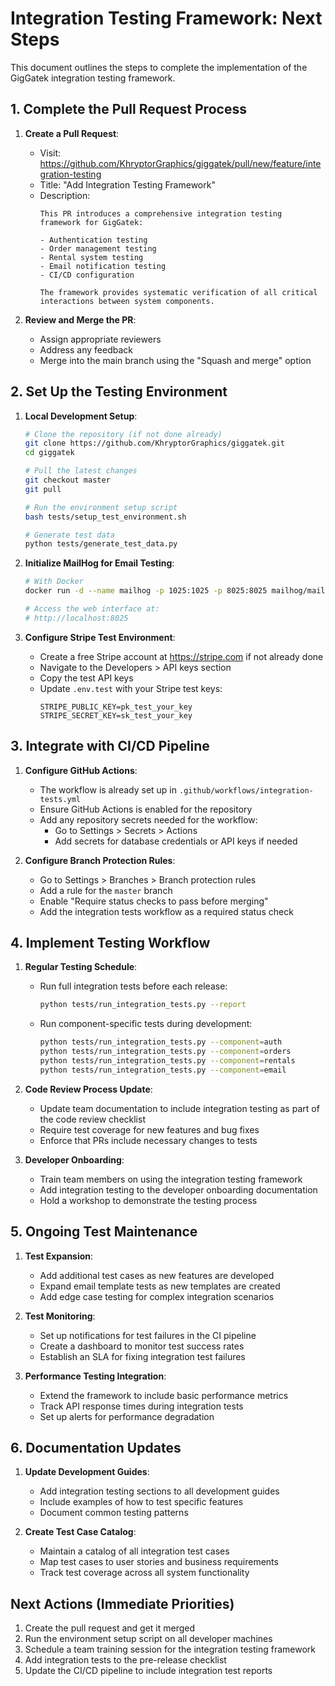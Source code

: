 # Integration Testing Framework: Next Steps

This document outlines the steps to complete the implementation of the GigGatek integration testing framework.

## 1. Complete the Pull Request Process

1. **Create a Pull Request**:
   - Visit: https://github.com/KhryptorGraphics/giggatek/pull/new/feature/integration-testing
   - Title: "Add Integration Testing Framework"
   - Description:
     ```
     This PR introduces a comprehensive integration testing framework for GigGatek:
     
     - Authentication testing
     - Order management testing
     - Rental system testing
     - Email notification testing
     - CI/CD configuration
     
     The framework provides systematic verification of all critical interactions between system components.
     ```

2. **Review and Merge the PR**:
   - Assign appropriate reviewers
   - Address any feedback
   - Merge into the main branch using the "Squash and merge" option

## 2. Set Up the Testing Environment

1. **Local Development Setup**:

   ```bash
   # Clone the repository (if not done already)
   git clone https://github.com/KhryptorGraphics/giggatek.git
   cd giggatek

   # Pull the latest changes
   git checkout master
   git pull

   # Run the environment setup script
   bash tests/setup_test_environment.sh
   
   # Generate test data
   python tests/generate_test_data.py
   ```

2. **Initialize MailHog for Email Testing**:

   ```bash
   # With Docker
   docker run -d --name mailhog -p 1025:1025 -p 8025:8025 mailhog/mailhog
   
   # Access the web interface at:
   # http://localhost:8025
   ```

3. **Configure Stripe Test Environment**:

   - Create a free Stripe account at https://stripe.com if not already done
   - Navigate to the Developers > API keys section
   - Copy the test API keys
   - Update `.env.test` with your Stripe test keys:
     ```
     STRIPE_PUBLIC_KEY=pk_test_your_key
     STRIPE_SECRET_KEY=sk_test_your_key
     ```

## 3. Integrate with CI/CD Pipeline

1. **Configure GitHub Actions**:
   - The workflow is already set up in `.github/workflows/integration-tests.yml`
   - Ensure GitHub Actions is enabled for the repository
   - Add any repository secrets needed for the workflow:
     - Go to Settings > Secrets > Actions
     - Add secrets for database credentials or API keys if needed

2. **Configure Branch Protection Rules**:
   - Go to Settings > Branches > Branch protection rules
   - Add a rule for the `master` branch
   - Enable "Require status checks to pass before merging"
   - Add the integration tests workflow as a required status check

## 4. Implement Testing Workflow

1. **Regular Testing Schedule**:

   - Run full integration tests before each release:
     ```bash
     python tests/run_integration_tests.py --report
     ```

   - Run component-specific tests during development:
     ```bash
     python tests/run_integration_tests.py --component=auth
     python tests/run_integration_tests.py --component=orders
     python tests/run_integration_tests.py --component=rentals
     python tests/run_integration_tests.py --component=email
     ```

2. **Code Review Process Update**:
   - Update team documentation to include integration testing as part of the code review checklist
   - Require test coverage for new features and bug fixes
   - Enforce that PRs include necessary changes to tests

3. **Developer Onboarding**:
   - Train team members on using the integration testing framework
   - Add integration testing to the developer onboarding documentation
   - Hold a workshop to demonstrate the testing process

## 5. Ongoing Test Maintenance

1. **Test Expansion**:
   - Add additional test cases as new features are developed
   - Expand email template tests as new templates are created
   - Add edge case testing for complex integration scenarios

2. **Test Monitoring**:
   - Set up notifications for test failures in the CI pipeline
   - Create a dashboard to monitor test success rates
   - Establish an SLA for fixing integration test failures

3. **Performance Testing Integration**:
   - Extend the framework to include basic performance metrics
   - Track API response times during integration tests
   - Set up alerts for performance degradation

## 6. Documentation Updates

1. **Update Development Guides**:
   - Add integration testing sections to all development guides
   - Include examples of how to test specific features
   - Document common testing patterns

2. **Create Test Case Catalog**:
   - Maintain a catalog of all integration test cases
   - Map test cases to user stories and business requirements
   - Track test coverage across all system functionality

## Next Actions (Immediate Priorities)

1. Create the pull request and get it merged
2. Run the environment setup script on all developer machines
3. Schedule a team training session for the integration testing framework
4. Add integration tests to the pre-release checklist
5. Update the CI/CD pipeline to include integration test reports
